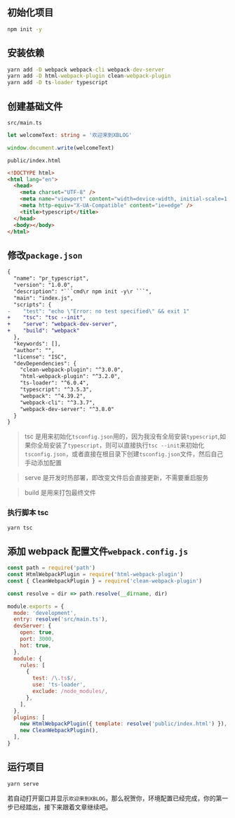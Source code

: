 ## 初始化项目

```cmd
npm init -y
```

## 安装依赖

```cmd
yarn add -D webpack webpack-cli webpack-dev-server
yarn add -D html-webpack-plugin clean-webpack-plugin
yarn add -D ts-loader typescript
```

## 创建基础文件

`src/main.ts`

```typescript
let welcomeText: string = '欢迎来到XBLOG'

window.document.write(welcomeText)
```

`public/index.html`

```html
<!DOCTYPE html>
<html lang="en">
  <head>
    <meta charset="UTF-8" />
    <meta name="viewport" content="width=device-width, initial-scale=1.0" />
    <meta http-equiv="X-UA-Compatible" content="ie=edge" />
    <title>typescript</title>
  </head>
  <body></body>
</html>
```

## 修改`package.json`

````diff
{
  "name": "pr_typescript",
  "version": "1.0.0",
  "description": "```cmd\r npm init -y\r ```",
  "main": "index.js",
  "scripts": {
-    "test": "echo \"Error: no test specified\" && exit 1"
+    "tsc": "tsc --init",
+    "serve": "webpack-dev-server",
+    "build": "webpack"
  },
  "keywords": [],
  "author": "",
  "license": "ISC",
  "devDependencies": {
    "clean-webpack-plugin": "^3.0.0",
    "html-webpack-plugin": "^3.2.0",
    "ts-loader": "^6.0.4",
    "typescript": "^3.5.3",
    "webpack": "^4.39.2",
    "webpack-cli": "^3.3.7",
    "webpack-dev-server": "^3.8.0"
  }
}

````

> tsc 是用来初始化`tsconfig.json`用的，因为我没有全局安装`typescript`,如果你全局安装了`typescript`，则可以直接执行`tsc --init`来初始化`tsconfig.json`，或者直接在根目录下创建`tsconfig.json`文件，然后自己手动添加配置

> serve 是开发时热部署，即改变文件后会直接更新，不需要重启服务

> build 是用来打包最终文件

### 执行脚本 tsc

```cmd
yarn tsc
```

## 添加 webpack 配置文件`webpack.config.js`

```javascript
const path = require('path')
const HtmlWebpackPlugin = require('html-webpack-plugin')
const { CleanWebpackPlugin } = require('clean-webpack-plugin')

const resolve = dir => path.resolve(__dirname, dir)

module.exports = {
  mode: 'development',
  entry: resolve('src/main.ts'),
  devServer: {
    open: true,
    port: 3000,
    hot: true,
  },
  module: {
    rules: [
      {
        test: /\.ts$/,
        use: 'ts-loader',
        exclude: /node_modules/,
      },
    ],
  },
  plugins: [
    new HtmlWebpackPlugin({ template: resolve('public/index.html') }),
    new CleanWebpackPlugin(),
  ],
}
```

## 运行项目

```cmd
yarn serve
```

若自动打开窗口并显示`欢迎来到XBLOG`，那么祝贺你，环境配置已经完成，你的第一步已经踏出，接下来跟着文章继续吧。
